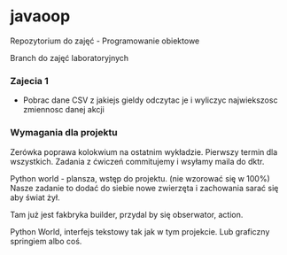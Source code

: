 # javaoop
Repozytorium do zajęć - Programowanie obiektowe

Branch do zajęć laboratoryjnych

### Zajecia 1

* Pobrac dane CSV z jakiejs gieldy odczytac je i wyliczyc najwiekszosc zmiennosc danej akcji

### Wymagania dla projektu

Zerówka poprawa kolokwium na ostatnim wykładzie. Pierwszy termin dla wszystkich.
Zadania z ćwiczeń commitujemy i wsyłamy maila do dktr.

Python world - plansza, wstęp do projektu. (nie wzorować się w 100%)
Nasze zadanie to dodać do siebie nowe zwierzęta i zachowania sarać się aby świat żył.

Tam już jest fakbryka builder, przydal by się obserwator, action.

Python World, interfejs tekstowy tak jak w tym projekcie. Lub graficzny springiem albo coś.


